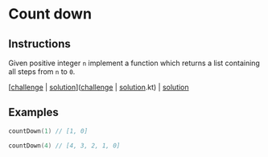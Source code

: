 # Count down

## Instructions

Given positive integer `n` implement a function which returns a list containing all steps from `n` to `0`.

[[challenge](challenge) | [solution](solution.kt)]([challenge](challenge) | [solution](solution.kt).kt) | [solution](solution.kt)

## Examples

```kotlin
countDown(1) // [1, 0]

countDown(4) // [4, 3, 2, 1, 0]
```
